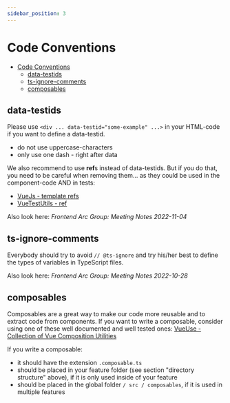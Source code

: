 ```yaml
---
sidebar_position: 3
---
```


# Code Conventions

<!-- vscode-markdown-toc -->

- [Code Conventions](#code-conventions)
  - [data-testids](#data-testids)
  - [ts-ignore-comments](#ts-ignore-comments)
  - [composables](#composables)

<!-- vscode-markdown-toc-config
	numbering=false
	autoSave=true
	/vscode-markdown-toc-config -->
<!-- /vscode-markdown-toc -->

## data-testids

Please use `<div ... data-testid="some-example" ...>` in your HTML-code if you want to define a data-testid.

- do not use uppercase-characters
- only use one dash - right after data

We also recommend to use **ref**s instead of data-testids. But if you do that, you need to be careful when removing them... as they could be used in the component-code AND in tests:

- [VueJs - template refs](https://vuejs.org/guide/essentials/template-refs.html)
- [VueTestUtils - ref](https://v1.test-utils.vuejs.org/api/#ref)

Also look here: _Frontend Arc Group: Meeting Notes 2022-11-04_

## ts-ignore-comments

Everybody should try to avoid `// @ts-ignore` and try his/her best to define the types of variables in TypeScript files.

Also look here: _Frontend Arc Group: Meeting Notes 2022-10-28_

## composables

Composables are a great way to make our code more reusable and to extract code from components. If you want to write a composable, consider using one of these well documented and well tested ones:
[VueUse - Collection of Vue Composition Utilities](https://vueuse.org/)

If you write a composable:

- it should have the extension `.composable.ts`
- should be placed in your feature folder (see section "directory structure" above), if it is only used inside of your feature
- should be placed in the global folder `/ src / composables`, if it is used in multiple features
